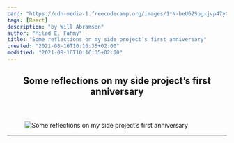 ```yaml
---
card: "https://cdn-media-1.freecodecamp.org/images/1*N-beU62Spgxjvp47yGJ9Hg.jpeg"
tags: [React]
description: "by Will Abramson"
author: "Milad E. Fahmy"
title: "Some reflections on my side project’s first anniversary"
created: "2021-08-16T10:16:35+02:00"
modified: "2021-08-16T10:16:35+02:00"
---
```

<div class="site-wrapper">
<main id="site-main" class="site-main outer">
<div class="inner">
<article class="post-full post tag-react tag-learning-to-code tag-tech tag-programming tag-web-development ">
<header class="post-full-header">
<h1 class="post-full-title">Some reflections on my side project’s first anniversary</h1>
</header>
<figure class="post-full-image">
<picture>
<source media="(max-width: 700px)" sizes="1px" srcset="data:image/gif;base64,R0lGODlhAQABAIAAAAAAAP///yH5BAEAAAAALAAAAAABAAEAAAIBRAA7 1w">
<source media="(min-width: 701px)" sizes="(max-width: 800px) 400px,
(max-width: 1170px) 700px,
1400px" srcset="https://cdn-media-1.freecodecamp.org/images/1*N-beU62Spgxjvp47yGJ9Hg.jpeg 300w,
https://cdn-media-1.freecodecamp.org/images/1*N-beU62Spgxjvp47yGJ9Hg.jpeg 600w,
https://cdn-media-1.freecodecamp.org/images/1*N-beU62Spgxjvp47yGJ9Hg.jpeg 1000w,
https://cdn-media-1.freecodecamp.org/images/1*N-beU62Spgxjvp47yGJ9Hg.jpeg 2000w">
<img onerror="this.style.display='none'" src="https://cdn-media-1.freecodecamp.org/images/1*N-beU62Spgxjvp47yGJ9Hg.jpeg" alt="Some reflections on my side project’s first anniversary">
</picture>
</figure>
<section class="post-full-content">
<div class="post-content medium-migrated-article">
</div>
<hr>
</section>
</article>
</div>
</main>
</div>
<!-- Google Tag Manager (noscript) -->
<!-- End Google Tag Manager (noscript) -->
